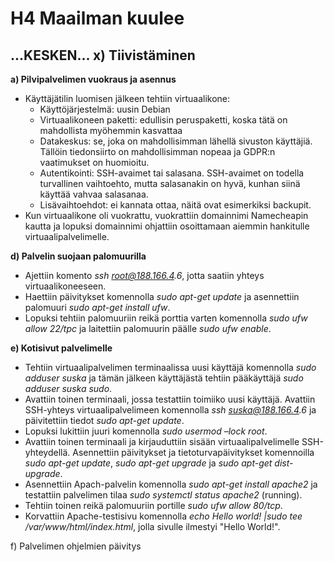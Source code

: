 # H4 Maailman kuulee

## ...KESKEN... x) Tiivistäminen

**a) Pilvipalvelimen vuokraus ja asennus**
- Käyttäjätilin luomisen jälkeen tehtiin virtuaalikone:
  - Käyttöjärjestelmä: uusin Debian
  - Virtuaalikoneen paketti: edullisin peruspaketti, koska tätä on mahdollista myöhemmin kasvattaa
  - Datakeskus: se, joka on mahdollisimman lähellä sivuston käyttäjiä. Tällöin tiedonsiirto on mahdollisimman nopeaa ja GDPR:n vaatimukset on huomioitu.
  - Autentikointi: SSH-avaimet tai salasana. SSH-avaimet on todella turvallinen vaihtoehto, mutta salasanakin on hyvä, kunhan siinä käyttää vahvaa salasanaa.
  - Lisävaihtoehdot: ei kannata ottaa, näitä ovat esimerkiksi backupit.
- Kun virtuaalikone oli vuokrattu, vuokrattiin domainnimi Namecheapin kautta ja lopuksi domainnimi ohjattiin osoittamaan aiemmin hankitulle virtuaalipalvelimelle.

**d) Palvelin suojaan palomuurilla**
- Ajettiin komento _ssh root@188.166.4.6_, jotta saatiin yhteys virtuaalikoneeseen.
- Haettiin päivitykset komennolla _sudo apt-get update_ ja asennettiin palomuuri _sudo apt-get install ufw_.
- Lopuksi tehtiin palomuuriin reikä porttia varten komennolla _sudo ufw allow 22/tpc_ ja laitettiin palomuurin päälle _sudo ufw enable_.

**e) Kotisivut palvelimelle**
- Tehtiin virtuaalipalvelimen terminaalissa uusi käyttäjä komennolla _sudo adduser suska_ ja tämän jälkeen käyttäjästä tehtiin pääkäyttäjä _sudo adduser suska sudo_.
- Avattiin toinen terminaali, jossa testattiin toimiiko uusi käyttäjä. Avattiin SSH-yhteys virtuaalipalvelimeen komennolla _ssh suska@188.166.4.6_ ja päivitettiin tiedot _sudo apt-get update_.
- Lopuksi lukittiin juuri komennolla _sudo usermod –lock root_.
- Avattiin toinen terminaali ja kirjauduttiin sisään virtuaalipalvelimelle SSH-yhteydellä. Asennettiin päivitykset ja tietoturvapäivitykset komennoilla _sudo apt-get update_, _sudo apt-get upgrade_ ja _sudo apt-get dist-upgrade_.
- Asennettiin Apach-palvelin komennolla _sudo apt-get install apache2_ ja testattiin palvelimen tilaa _sudo systemctl status apache2_ (running).
- Tehtiin toinen reikä palomuuriin portille _sudo ufw allow 80/tcp_.
- Korvattiin Apache-testisivu komennolla _echo Hello world! |sudo tee /var/www/html/index.html_, jolla sivulle ilmestyi "Hello World!".


f) Palvelimen ohjelmien päivitys
